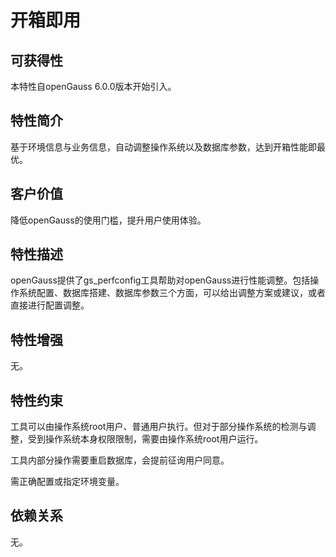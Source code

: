 # 开箱即用

## 可获得性<a name="section1820817472142"></a>

本特性自openGauss 6.0.0版本开始引入。

## 特性简介<a name="section595916321417"></a>

基于环境信息与业务信息，自动调整操作系统以及数据库参数，达到开箱性能即最优。


## 客户价值<a name="section1889785041315"></a>

降低openGauss的使用门槛，提升用户使用体验。

## 特性描述<a name="section3050790"></a>

openGauss提供了gs_perfconfig工具帮助对openGauss进行性能调整。包括操作系统配置、数据库搭建、数据库参数三个方面，可以给出调整方案或建议，或者直接进行配置调整。

## 特性增强<a name="section27457110"></a>

无。

## 特性约束<a name="section06531946143616"></a>

工具可以由操作系统root用户、普通用户执行。但对于部分操作系统的检测与调整，受到操作系统本身权限限制，需要由操作系统root用户运行。

工具内部分操作需要重启数据库，会提前征询用户同意。

需正确配置或指定环境变量。

## 依赖关系<a name="section45787398"></a>

无。